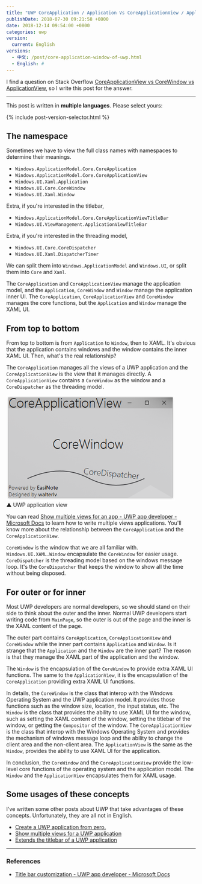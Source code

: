 ```yaml
---
title: "UWP CoreApplication / Application Vs CoreApplicationView / ApplicationView Vs CoreWindow / Window"
publishDate: 2018-07-30 09:21:58 +0800
date: 2018-12-14 09:54:00 +0800
categories: uwp
version:
  current: English
versions:
  - 中文: /post/core-application-window-of-uwp.html
  - English: #
---
```


I find a question on Stack Overflow [CoreApplicationView vs CoreWindow vs ApplicationView](https://stackoverflow.com/a/51585979/6233938), so I write this post for the answer.

---

This post is written in **multiple languages**. Please select yours:

{% include post-version-selector.html %}

<div id="toc"></div>

## The namespace

Sometimes we have to view the full class names with namespaces to determine their meanings.

- `Windows.ApplicationModel.Core.CoreApplication`
- `Windows.ApplicationModel.Core.CoreApplicationView`
- `Windows.UI.Xaml.Application`
- `Windows.UI.Core.CoreWindow`
- `Windows.UI.Xaml.Window`

Extra, if you're interested in the titlebar,

- `Windows.ApplicationModel.Core.CoreApplicationViewTitleBar`
- `Windows.UI.ViewManagement.ApplicationViewTitleBar`

Extra, if you're interested in the threading model,

- `Windows.UI.Core.CoreDispatcher`
- `Windows.UI.Xaml.DispatcherTimer`

We can split them into `Windows.ApplicationModel` and `Windows.UI`, or split them into `Core` and `Xaml`.

The `CoreApplication` and `CoreApplicationView` manage the application model, and the `Application`, `CoreWindow` and `Window` manage the application inner UI. The `CoreApplication`, `CoreApplicationView` and `CoreWindow` manages the core functions, but the `Application` and `Window` manage the XAML UI.

## From top to bottom

From top to bottom is from `Application` to `Window`, then to XAML. It's obvious that the application contains windows and the window contains the inner XAML UI. Then, what's the real relationship?

The `CoreApplication` manages all the views of a UWP application and the `CoreApplicationView` is the view that it manages directly. A `CoreApplicationView` contains a `CoreWindow` as the window and a `CoreDispatcher` as the threading model.

![UWP application view](/static/posts/2018-07-27-08-37-42.png)  
▲ UWP application view

You can read [Show multiple views for an app - UWP app developer - Microsoft Docs](https://docs.microsoft.com/en-us/windows/uwp/design/layout/show-multiple-views?wt.mc_id=MVP) to learn how to write multiple views applications. You'll know more about the relationship between the `CoreApplication` and the `CoreApplicationView`.

`CoreWindow` is the window that we are all familiar with. 
`Windows.UI.XAML.Window` encapsulate the `CoreWindow` for easier usage. `CoreDispatcher` is the threading model based on the windows message loop. It's the `CoreDispatcher` that keeps the window to show all the time without being disposed.

## For outer or for inner

Most UWP developers are normal developers, so we should stand on their side to think about the outer and the inner. Normal UWP developers start writing code from `MainPage`, so the outer is out of the page and the inner is the XAML content of the page.

The outer part contains `CoreApplication`, `CoreApplicationView` and `CoreWindow` while the inner part contains `Application` and `Window`. Is it strange that the `Application` and the `Window` are the inner part? The reason is that they manage the XAML part of the application and the window.

The `Window` is the encapsulation of the `CoreWindow` to provide extra XAML UI functions. The same to the `ApplicationView`, it is the encapsulation of the `CoreApplication` providing extra XAML UI functions.

In details, the `CoreWindow` is the class that interop with the Windows Operating System and the UWP application model. It provides those functions such as the window size, location, the input status, etc. The `Window` is the class that provides the ability to use XAML UI for the window, such as setting the XAML content of the window, setting the titlebar of the window, or getting the `Compositor` of the window. The `CoreApplicationView` is the class that interop with the Windows Operating System and provides the mechanism of windows message loop and the ability to change the client area and the non-client area. The `ApplicationView` is the same as the `Window`, provides the ability to use XAML UI for the application.

In conclusion, the `CoreWindow` and the `CoreApplicationView` provide the low-level core functions of the operating system and the application model. The `Window` and the `ApplicationView` encapsulates them for XAML usage.

## Some usages of these concepts

I've written some other posts about UWP that take advantages of these concepts. Unfortunately, they are all not in English.

- [Create a UWP application from zero.](/post/create-uwp-app-from-zero-1.html)
- [Show multiple views for a UWP application](/post/show-multiple-views-for-an-uwp-app.html)
- [Extends the titlebar of a UWP application](/post/tips-for-customize-uwp-title-bar.html)

---

### References

- [Title bar customization - UWP app developer - Microsoft Docs](https://docs.microsoft.com/en-us/windows/uwp/design/shell/title-bar?wt.mc_id=MVP)
